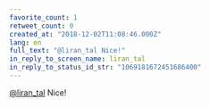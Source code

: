 ```yaml
---
favorite_count: 1
retweet_count: 0
created_at: "2018-12-02T11:08:46.000Z"
lang: en
full_text: "@liran_tal Nice!"
in_reply_to_screen_name: liran_tal
in_reply_to_status_id_str: "1069181672451686400"
---
```


[@liran_tal](https://twitter.com/liran_tal) Nice!

